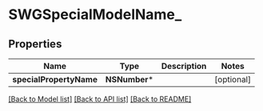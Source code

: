 # SWGSpecialModelName_

## Properties
Name | Type | Description | Notes
------------ | ------------- | ------------- | -------------
**specialPropertyName** | **NSNumber*** |  | [optional] 

[[Back to Model list]](../README.md#documentation-for-models) [[Back to API list]](../README.md#documentation-for-api-endpoints) [[Back to README]](../README.md)


